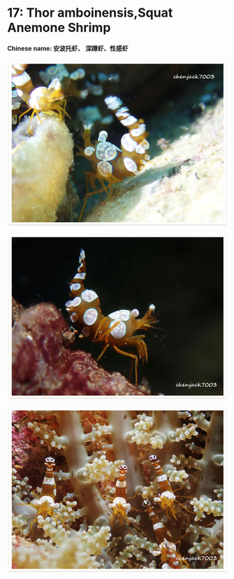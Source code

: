 # 17: Thor amboinensis,Squat Anemone Shrimp

#### Chinese name: 安波托虾、 深蹲虾、性感虾

![](../../.gitbook/assets/sexy-anemone-shrimp.jpg)

![](../../.gitbook/assets/sexy-anemone-shrimp2.jpg)

![](../../.gitbook/assets/sexy-anemone-shrimp3.jpg)


